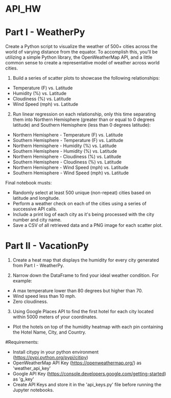# API_HW

# Part I - WeatherPy

Create a Python script to visualize the weather of 500+ cities across the world of varying distance from the equator. To accomplish this, you'll be utilizing a simple Python library, the OpenWeatherMap API, and a little common sense to create a representative model of weather across world cities.

1. Build a series of scatter plots to showcase the following relationships:

* Temperature (F) vs. Latitude
* Humidity (%) vs. Latitude
* Cloudiness (%) vs. Latitude
* Wind Speed (mph) vs. Latitude

2. Run linear regression on each relationship, only this time separating them into Northern Hemisphere (greater than or equal to 0 degrees latitude) and Southern Hemisphere (less than 0 degrees latitude):

* Northern Hemisphere - Temperature (F) vs. Latitude
* Southern Hemisphere - Temperature (F) vs. Latitude
* Northern Hemisphere - Humidity (%) vs. Latitude
* Southern Hemisphere - Humidity (%) vs. Latitude
* Northern Hemisphere - Cloudiness (%) vs. Latitude
* Southern Hemisphere - Cloudiness (%) vs. Latitude
* Northern Hemisphere - Wind Speed (mph) vs. Latitude
* Southern Hemisphere - Wind Speed (mph) vs. Latitude

Final notebook musts:

* Randomly select at least 500 unique (non-repeat) cities based on latitude and longitude.
* Perform a weather check on each of the cities using a series of successive API calls.
* Include a print log of each city as it's being processed with the city number and city name.
* Save a CSV of all retrieved data and a PNG image for each scatter plot.

# Part II - VacationPy

1. Create a heat map that displays the humidity for every city generated from Part I - WeatherPy.

2. Narrow down the DataFrame to find your ideal weather condition. For example:

* A max temperature lower than 80 degrees but higher than 70.
* Wind speed less than 10 mph.
* Zero cloudiness.

3. Using Google Places API to find the first hotel for each city located within 5000 meters of your coordinates.

* Plot the hotels on top of the humidity heatmap with each pin containing the Hotel Name, City, and Country.

#Requirements:

* Install citypy in your python environment (https://pypi.python.org/pypi/citipy)
* OpenWeatherMap API Key (https://openweathermap.org/) as 'weather_api_key'
* Google API Key (https://console.developers.google.com/getting-started) as 'g_key'
* Create API Keys and store it in the 'api_keys.py' file before running the Jupyter notebooks.